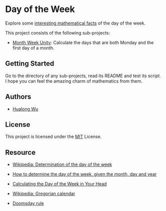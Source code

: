 # Day of the Week

Explore some [interesting mathematical facts][facts] of the day of the week.

This project consists of the following sub-projects:

- [Month Week Unity][mwu]: Calculate the days that are both Monday and the first day of a month. 

## Getting Started

Go to the directory of any sub-projects, read its README and test its script.
I hope you can feel the amazing charm of mathematics from them.

## Authors

- [Hualong Wu][whl]

## License

This project is licensed under the [MIT][mit] License.

## Resource

- [Wikipedia: Determination of the day of the week][ddw]
- [How to determine the day of the week, given the month, day and year][how1]
- [Calculating the Day of the Week in Your Head][how2]
- [Wikipedia: Gregorian calendar][gregorian]
- [Doomsday rule][doomsday]

  [mwu]: ./month-week-unity/README.md
  [whl]: https://github.com/whl1729
  [mit]: ./LICENSE
  [ddw]: https://en.m.wikipedia.org/wiki/Determination_of_the_day_of_the_week
  [how1]: https://cs.uwaterloo.ca/~alopez-o/math-faq/node73.html
  [how2]: https://www.k5learning.com/blog/calculating-day-week-your-head
  [facts]: ./facts.md
  [gregorian]: https://en.wikipedia.org/wiki/Gregorian_calendar
  [doomsday]: https://en.wikipedia.org/wiki/Doomsday_rule
